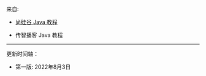 
来自: 

- [尚硅谷 Java 教程](https://www.bilibili.com/video/BV1Kb411W75N)

- 传智播客 Java 教程

---------------------------------------------


更新时间轴：

- 第一版: 2022年8月3日
